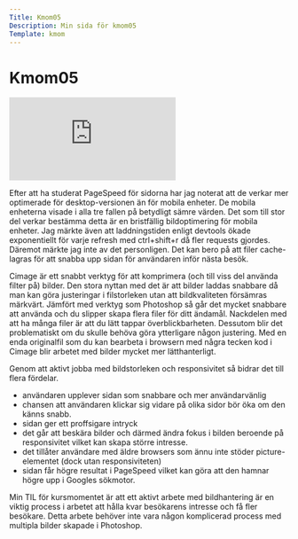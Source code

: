 ```yaml
---
Title: Kmom05
Description: Min sida för kmom05
Template: kmom
---
```


# Kmom05

<div class="embed-container">
    <iframe src="https://www.youtube.com/embed/9zBsdzdE4sM" frameborder="0" allowfullscreen></iframe>
</div>

Efter att ha studerat PageSpeed för sidorna har jag noterat att de verkar mer optimerade för desktop-versionen än för mobila enheter. De mobila enheterna visade i alla tre fallen på betydligt sämre värden. Det som till stor del verkar bestämma detta är en bristfällig bildoptimering för mobila enheter. Jag märkte även att laddningstiden enligt devtools ökade exponentiellt för varje refresh med ctrl+shift+r då fler requests gjordes. Däremot märkte jag inte av det personligen. Det kan bero på att filer cache-lagras för att snabba upp sidan för användaren inför nästa besök.

Cimage är ett snabbt verktyg för att komprimera (och till viss del använda filter på) bilder. Den stora nyttan med det är att bilder laddas snabbare då man kan göra justeringar i filstorleken utan att bildkvaliteten försämras märkvärt. Jämfört med verktyg som Photoshop så går det mycket snabbare att använda och du slipper skapa flera filer för ditt ändamål. Nackdelen med att ha många filer är att du lätt tappar överblickbarheten. Dessutom blir det problematiskt om du skulle behöva göra ytterligare någon justering. Med en enda originalfil som du kan bearbeta i browsern med några tecken kod i Cimage blir arbetet med bilder mycket mer lätthanterligt.

Genom att aktivt jobba med bildstorleken och responsivitet så bidrar det till flera fördelar.

- användaren upplever sidan som snabbare och mer användarvänlig
- chansen att användaren klickar sig vidare på olika sidor bör öka om den känns snabb.
- sidan ger ett proffsigare intryck
- det går att beskära bilder och därmed ändra fokus i bilden beroende på responsivitet vilket kan skapa större intresse.
- det tillåter användare med äldre browsers som ännu inte stöder picture-elementet (dock utan responsiviteten)
- sidan får högre resultat i PageSpeed vilket kan göra att den hamnar högre upp i Googles sökmotor.

Min TIL för kursmomentet är att ett aktivt arbete med bildhantering är en viktig process i arbetet att hålla kvar besökarens intresse och få fler besökare. Detta arbete behöver inte vara någon komplicerad process med multipla bilder skapade i Photoshop.
